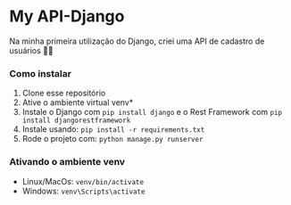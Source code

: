 # My API-Django 
Na minha primeira utilização do Django, criei uma API de cadastro de usuários 👩‍💻

### Como instalar
1. Clone esse repositório
2. Ative o ambiente virtual venv*
3. Instale o Django com `pip install django` e o Rest Framework com `pip install djangorestframework`
4. Instale usando: `pip install -r requirements.txt`
5. Rode o projeto com: `python manage.py runserver`

### Ativando o ambiente venv
- Linux/MacOs: `venv/bin/activate`
- Windows: `venv\Scripts\activate`
